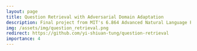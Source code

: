 ```yaml
---
layout: page
title: Question Retrieval with Adversarial Domain Adaptation
description: Final project from MIT's 6.864 Advanced Natural Language Processing
img: /assets/img/question_retrieval.png
redirect: https://github.com/yi-shiuan-tung/question-retrieval
importance: 4
---
```

